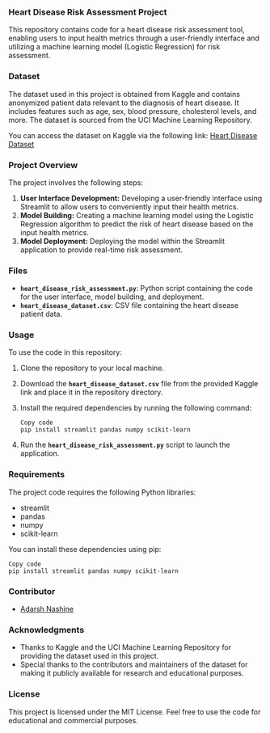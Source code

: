 ### **Heart Disease Risk Assessment Project**

This repository contains code for a heart disease risk assessment tool, enabling users to input health metrics through a user-friendly interface and utilizing a machine learning model (Logistic Regression) for risk assessment.

### **Dataset**

The dataset used in this project is obtained from Kaggle and contains anonymized patient data relevant to the diagnosis of heart disease. It includes features such as age, sex, blood pressure, cholesterol levels, and more. The dataset is sourced from the UCI Machine Learning Repository.

You can access the dataset on Kaggle via the following link: [Heart Disease Dataset](https://www.kaggle.com/datasets/johnsmith88/heart-disease-dataset)

### **Project Overview**

The project involves the following steps:

1. **User Interface Development:** Developing a user-friendly interface using Streamlit to allow users to conveniently input their health metrics.
2. **Model Building:** Creating a machine learning model using the Logistic Regression algorithm to predict the risk of heart disease based on the input health metrics.
3. **Model Deployment:** Deploying the model within the Streamlit application to provide real-time risk assessment.

### **Files**

- **`heart_disease_risk_assessment.py`**: Python script containing the code for the user interface, model building, and deployment.
- **`heart_disease_dataset.csv`**: CSV file containing the heart disease patient data.

### **Usage**

To use the code in this repository:

1. Clone the repository to your local machine.
2. Download the **`heart_disease_dataset.csv`** file from the provided Kaggle link and place it in the repository directory.
3. Install the required dependencies by running the following command:
    
    ```
    Copy code
    pip install streamlit pandas numpy scikit-learn
    ```
    
4. Run the **`heart_disease_risk_assessment.py`** script to launch the application.

### **Requirements**

The project code requires the following Python libraries:

- streamlit
- pandas
- numpy
- scikit-learn

You can install these dependencies using pip:

```
Copy code
pip install streamlit pandas numpy scikit-learn
```

### **Contributor**

- [Adarsh Nashine](https://github.com/adarsh-n2003)

### **Acknowledgments**

- Thanks to Kaggle and the UCI Machine Learning Repository for providing the dataset used in this project.
- Special thanks to the contributors and maintainers of the dataset for making it publicly available for research and educational purposes.

### **License**

This project is licensed under the MIT License. Feel free to use the code for educational and commercial purposes.
